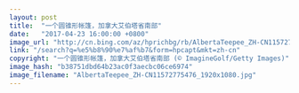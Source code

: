 ```yaml
---
layout: post
title:  "一个圆锥形帐篷，加拿大艾伯塔省南部"
date:   "2017-04-23 16:00:00 +0800"
image_url: "http://cn.bing.com/az/hprichbg/rb/AlbertaTeepee_ZH-CN11572775476_1920x1080.jpg"
link: "/search?q=%e5%b8%90%e7%af%b7&form=hpcapt&mkt=zh-cn"
copyright: "一个圆锥形帐篷，加拿大艾伯塔省南部 (© ImagineGolf/Getty Images)"
image_hash: "b38751dbd64b23ac0f3aecbc06ce6974"
image_filename: "AlbertaTeepee_ZH-CN11572775476_1920x1080.jpg"
---
```

